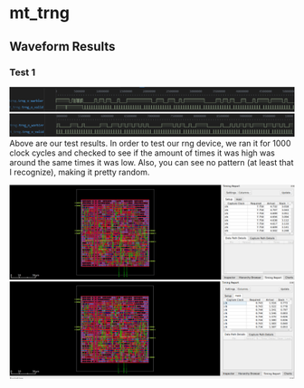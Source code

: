 # mt_trng
## Waveform Results

### Test 1
![TRNG Test 1 Waveform](trng_test1.PNG)
![TRNG Test 2 Waveform](trng_test2.PNG)
Above are our test results. In order to test our rng device, we ran it for 1000 clock cycles and checked to see if the amount of times it was high was around the same times it was low.
Also, you can see no pattern (at least that I recognize), making it pretty random. 

![Openroad layout (w/ setup time)](openroad_layout.PNG)
![Openroad layour (w/ hold time)](openroad_layout2.PNG)
